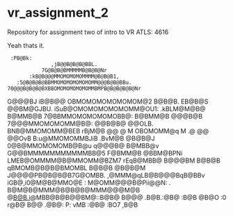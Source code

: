 # vr_assignment_2
Repository for assignment two of intro to VR ATLS: 4616

Yeah thats it. 

     :PB@Bk:
                  ,jB@@B@B@B@BBL.
               7G@B@B@BMMMMMB@B@B@Nr
           :kB@B@@@MMOMOMOMOMMMM@B@B@B1,
       :5@B@B@B@BBMMOMOMOMOMOMOMM@@@B@B@BBu.
    70@@@B@B@B@BXBBOMOMOMOMOMOMMBMPB@B@B@B@B@Nr
  G@@@BJ iB@B@@  OBMOMOMOMOMOMOM@2  B@B@B. EB@B@S
  @@BM@GJBU.  iSuB@OMOMOMOMOMOMM@OU1:  .kBLM@M@B@
  B@MMB@B       7@BBMMOMOMOMOMOBB@:       B@BMM@B
  @@@B@B         7@@@MMOMOMOMM@B@:         @@B@B@
  @@OLB.          BNB@MMOMOMM@BEB          rBjM@B
  @@  @           M  OBOMOMM@q  M          .@  @@
  @@OvB           B:u@MMOMOMMBJiB          .BvM@B
  @B@B@J         0@B@MMOMOMOMB@B@u         q@@@B@
  B@MBB@v       G@@BMMMMMMMMMMMBB@5       F@BMM@B
  @BBM@BPNi   LMEB@OMMMM@B@MMOMM@BZM7   rEqB@MBB@
  B@@@BM  B@B@B  qBMOMB@B@B@BMOMBL  B@B@B  @B@B@M
   J@@@@PB@B@B@B7G@OMBB.   ,@MMM@qLB@B@@@BqB@BBv
      iGB@,i0@M@B@MMO@E  :  M@OMM@@@B@Pii@@N:
         .   B@M@B@MMM@B@B@B@MMM@@@M@B
             @B@B.i@MBB@B@B@@BM@::B@B@
             B@@@ .B@B.:@B@ :B@B  @B@O
               :0 r@B@  B@@ .@B@: P:
                   vMB :@B@ :BO7
                       ,B@B

